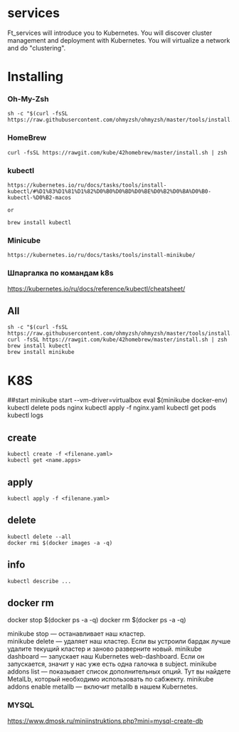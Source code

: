# services

Ft_services will introduce you to Kubernetes. You will discover cluster management and
deployment with Kubernetes. You will virtualize a network and do "clustering".

# Installing

### Oh-My-Zsh
    sh -c "$(curl -fsSL https://raw.githubusercontent.com/ohmyzsh/ohmyzsh/master/tools/install.sh)"

### HomeBrew
    curl -fsSL https://rawgit.com/kube/42homebrew/master/install.sh | zsh

### kubectl
    https://kubernetes.io/ru/docs/tasks/tools/install-kubectl/#%D1%83%D1%81%D1%82%D0%B0%D0%BD%D0%BE%D0%B2%D0%BA%D0%B0-kubectl-%D0%B2-macos

    or

    brew install kubectl

### Minicube
    https://kubernetes.io/ru/docs/tasks/tools/install-minikube/

### Шпаргалка по командам k8s
  https://kubernetes.io/ru/docs/reference/kubectl/cheatsheet/

## All
    sh -c "$(curl -fsSL https://raw.githubusercontent.com/ohmyzsh/ohmyzsh/master/tools/install.sh)"
    curl -fsSL https://rawgit.com/kube/42homebrew/master/install.sh | zsh
    brew install kubectl
    brew install minikube


# K8S

##start
    minikube start --vm-driver=virtualbox
    eval $(minikube docker-env) 
    kubectl delete pods nginx
    kubectl apply -f nginx.yaml
    kubectl get pods
    kubectl logs

## create
    kubectl create -f <filenane.yaml> 
    kubectl get <name.apps>

## apply
    kubectl apply -f <filenane.yaml>

## delete 
    kubectl delete --all
    docker rmi $(docker images -a -q)
## info
    kubectl describe ...
    
    
## docker rm
  docker stop $(docker ps -a -q)
  docker rm $(docker ps -a -q)
  
minikube stop — останавливает наш кластер.<br/>
minikube delete — удаляет наш кластер. Если вы устроили бардак лучше удалите текущий кластер и заново разверните новый.
minikube dashboard — запускает наш Kubernetes web-dashboard. Если он запускается, значит у нас уже есть одна галочка в subject.
minikube addons list — показывает список дополнительных опций. Тут вы найдете MetalLb, который необходимо использовать по сабжекту.
minikube addons enable metallb — включит metallb в нашем Kubernetes.

### MYSQL
  https://www.dmosk.ru/miniinstruktions.php?mini=mysql-create-db
  
